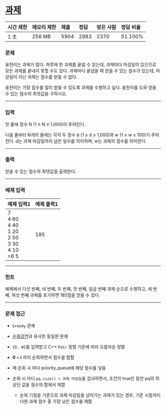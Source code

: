 # [과제](https://www.acmicpc.net/problem/13904)

<div align = center>

| 시간 제한 | 메모리 제한 | 제출 | 정답 | 맞은 사람 | 정답 비율 |
| :-------- | :---------- | :--- | :--- | :-------- | :-------- |
| 1 초      | 256 MB      | 5904 | 2983 | 2370      | 51.100%   |

</div>

### 문제

웅찬이는 과제가 많다. 하루에 한 과제를 끝낼 수 있는데, 과제마다 마감일이 있으므로 모든 과제를 끝내지 못할 수도 있다. 과제마다 끝냈을 때 얻을 수 있는 점수가 있는데, 마감일이 지난 과제는 점수를 받을 수 없다.

웅찬이는 가장 점수를 많이 받을 수 있도록 과제를 수행하고 싶다. 웅찬이를 도와 얻을 수 있는 점수의 최댓값을 구하시오.

---

### 입력

첫 줄에 정수 N (1 ≤ N ≤ 1,000)이 주어진다.

다음 줄부터 N개의 줄에는 각각 두 정수 d (1 ≤ d ≤ 1,000)와 w (1 ≤ w ≤ 100)가 주어진다. d는 과제 마감일까지 남은 일수를 의미하며, w는 과제의 점수를 의미한다.

---

### 출력

얻을 수 있는 점수의 최댓값을 출력한다.

---

### 예제 입력

| 예제 입력1                                                       | 예제 출력1 |
| :--------------------------------------------------------------- | :--------- |
| 7<br/>4 60<br/>4 40<br/>1 20<br/>2 50<br/>3 30<br/>4 10<br/>>6 5 | 185        |

---

### 힌트

예제에서 다섯 번째, 네 번째, 두 번째, 첫 번째, 일곱 번째 과제 순으로 수행하고, 세 번째, 여섯 번째 과제를 포기하면 185점을 얻을 수 있다.

---

### 문제 접근

  - `Greedy` 문제

  - [순회강연](https://github.com/firemancha/Algorithm/tree/main/Baekjoon/Greedy/%5B2109%5D%EC%88%9C%ED%9A%8C%EA%B0%95%EC%97%B0)과 유사한 동일한 문제

  - `{D, W}`를 입력받고 C++ `Pair` 정렬 기준에 따라 오름차순 정렬

  - **0 ~ i** 까지 순회하면서 점수를 합함

  - 매 순회 시 마다 priority_queue에 해당 점수를 넣음

  - 순회 시 마다 `pq.size() > 과제 마감일`을 검사하면서, 조건이 true인 동안 pq의 최상단 값을 점수의 합에서 제함

    - 순회 기점을 기준으로 과제 마감일을 넘어가는 과제가 있는 경우, 기준 시점까지 더한 과제 점수 중 가장 낮은 점수를 제함